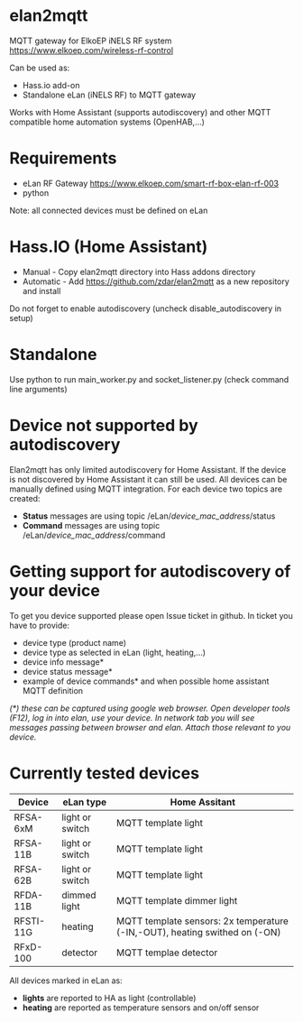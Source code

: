 # elan2mqtt
MQTT gateway for ElkoEP iNELS RF system https://www.elkoep.com/wireless-rf-control

Can be used as:
- Hass.io add-on
- Standalone eLan (iNELS RF) to MQTT gateway

Works with Home Assistant (supports autodiscovery) and other MQTT compatible home automation systems (OpenHAB,...)

# Requirements
- eLan RF Gateway https://www.elkoep.com/smart-rf-box-elan-rf-003
- python

Note: all connected devices must be defined on eLan

# Hass.IO (Home Assistant)
- Manual - Copy elan2mqtt directory into Hass addons directory
- Automatic - Add https://github.com/zdar/elan2mqtt as a new repository and install

Do not forget to enable autodiscovery (uncheck disable_autodiscovery in setup)

# Standalone
Use python to run main_worker.py and socket_listener.py (check command line arguments)

# Device not supported by autodiscovery
Elan2mqtt has only limited autodiscovery for Home Assistant. If the device is not discovered by Home Assistant it can still be used. All devices can be manually defined using MQTT integration. For each device two topics are created:
- **Status** messages are using topic /eLan/*device_mac_address*/status
- **Command** messages are using topic /eLan/*device_mac_address*/command

# Getting support for autodiscovery of your device
To get you device supported please open Issue ticket in github.
In ticket you have to provide:
- device type (product name)
- device type as selected in eLan (light, heating,...)
- device info message*
- device status message*
- example of device commands*
and when possible home assistant MQTT definition

_(*) these can be captured using google web browser. Open developer tools (F12), log in into elan, use your device. In network tab you will see messages passing between browser and elan. Attach those relevant to you device._

# Currently tested devices
Device | eLan type | Home Assitant
---|---|---
RFSA-6xM | light or switch | MQTT template light
RFSA-11B | light or switch | MQTT template light
RFSA-62B | light or switch | MQTT template light
RFDA-11B | dimmed light | MQTT template dimmer light
RFSTI-11G | heating | MQTT template sensors: 2x temperature (-IN,-OUT), heating swithed on (-ON) 
RFxD-100 | detector | MQTT templae detector

All devices marked in eLan as:
- **lights** are reported to HA as light (controllable)
- **heating** are reported as temperature sensors and on/off sensor
